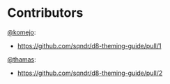 # Contributors

[@komejo](https://github.com/komejo):

- https://github.com/sqndr/d8-theming-guide/pull/1 

[@thamas](https://github.com/thamas):

- https://github.com/sqndr/d8-theming-guide/pull/2 
